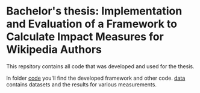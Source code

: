 Bachelor's thesis: Implementation and Evaluation of a Framework to Calculate Impact Measures for Wikipedia Authors
=============

This repsitory contains all code that was developed and used for the thesis.

In folder [code](code) you'll find the developed framework and other code.
[data](data) contains datasets and the results for various measurements. 
